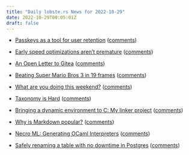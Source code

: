 ```yaml
---
title: "Daily lobste.rs News for 2022-10-29"
date: 2022-10-29T00:05:01Z
draft: false
---
```






- [Passkeys as a tool for user retention](https://matduggan.com/passkeys-as-a-tool-for-user-retention/)
  ([comments](https://lobste.rs/s/xqv3j3/passkeys_as_tool_for_user_retention))



- [Early speed optimizations aren’t premature](https://pythonspeed.com/articles/premature-optimization/)
  ([comments](https://lobste.rs/s/1640ea/early_speed_optimizations_aren_t))



- [An Open Letter to Gitea](https://gitea-open-letter.coding.social/)
  ([comments](https://lobste.rs/s/wp5nnh/open_letter_gitea))



- [Beating Super Mario Bros 3 in 19 frames](https://tasvideos.org/7245S)
  ([comments](https://lobste.rs/s/u1vffw/beating_super_mario_bros_3_19_frames))



- [What are you doing this weekend?]()
  ([comments](https://lobste.rs/s/twqmn1/what_are_you_doing_this_weekend))



- [Taxonomy is Hard](https://www.autodidacts.io/taxonomy-is-hard/)
  ([comments](https://lobste.rs/s/bry0l0/taxonomy_is_hard))



- [Bringing a dynamic environment to C: My linker project](https://macoy.me/blog/programming/LinkerLoaderIntro)
  ([comments](https://lobste.rs/s/rtwvka/bringing_dynamic_environment_c_my_linker))



- [Why is Markdown popular?](https://www.russellbeattie.com/notes/posts/why-is-markdown-popular.html)
  ([comments](https://lobste.rs/s/zwugbc/why_is_markdown_popular))



- [Necro ML: Generating OCaml Interpreters](https://louis.noizet.fr/laboro/ML_ICFP_preprint.pdf)
  ([comments](https://lobste.rs/s/smayfg/necro_ml_generating_ocaml_interpreters))



- [Safely renaming a table with no downtime in Postgres](https://brandur.org/fragments/postgres-table-rename)
  ([comments](https://lobste.rs/s/0jz1xo/safely_renaming_table_with_no_downtime))


